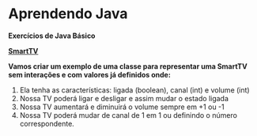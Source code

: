 # Aprendendo Java
**Exercícios de Java Básico**

[**SmartTV**](https://github.com/ThiagooSG/aprendendo_java/tree/main/SmartTv)

**Vamos criar um exemplo de uma classe para representar uma SmartTV sem interações e com valores já definidos onde:** 
1. Ela tenha as características: ligada (boolean), canal (int) e volume (int) 
2. Nossa TV poderá ligar e desligar e assim mudar o estado ligada 
3. Nossa TV aumentará e diminuirá o volume sempre em +1 ou -1 
4. Nossa TV poderá mudar de canal de 1 em 1 ou definindo o número correspondente.